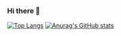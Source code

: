 ### Hi there 👋

<!--
**dawnIceZhu/dawnIceZhu** is a ✨ _special_ ✨ repository because its `README.md` (this file) appears on your GitHub profile.

Here are some ideas to get you started:

- 🔭 I’m currently working on ...
- 🌱 I’m currently learning ...
- 👯 I’m looking to collaborate on ...
- 🤔 I’m looking for help with ...
- 💬 Ask me about ...
- 📫 How to reach me: ...
- 😄 Pronouns: ...
- ⚡ Fun fact: ...
-->
[![Top Langs](https://github-readme-stats.vercel.app/api/top-langs/?username=dawnIceZhu&layout=compact)](https://github.com/dawnIceZhu)
[![Anurag's GitHub stats](https://github-readme-stats.vercel.app/api?username=dawnIceZhu&count_private=true&show_icons=true&theme=gradient)](https://github.com/dawnIceZhu)
